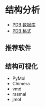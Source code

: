 # 结构分析

- [PDB 数据库](pdb_database.md)
- [PDB 格式](pdb_format.md)

## 推荐软件

## 结构可视化

- PyMol
- Chimera
- vmd
- rasmal
- jmol


